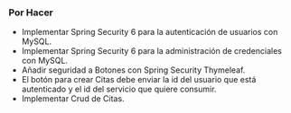 ### Por Hacer

* Implementar Spring Security 6 para la autenticación de usuarios con MySQL.
* Implementar Spring Security 6 para la administración de credenciales con MySQL.
* Añadir seguridad a Botones con Spring Security Thymeleaf.
* El botón para crear Citas debe enviar la id del usuario que está autenticado y el id del servicio
  que quiere consumir.
* Implementar Crud de Citas.
